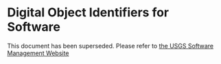 # Digital Object Identifiers for Software
This document has been superseded. Please refer to [the USGS Software Management Website](https://www.usgs.gov/products/software/software-management/additional-guidance-review-and-approval-scientific-software)